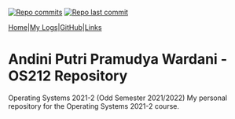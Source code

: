 [![Repo commits](https://badgen.net/github/commits/adnptrpw/os212)](https://github.com/adnptrpw/os212/commits/master)
[![Repo last commit](https://img.shields.io/github/last-commit/adnptrpw/os212)](https://github.com/adnptrpw/os212/commits/master)

[Home](https://adnptrpw.github.io/os212/)|[My Logs](https://github.com/adnptrpw/os212/blob/master/TXT/mylog.txt)|[GitHub](https://github.com/adnptrpw/os212)|[Links](https://github.com/adnptrpw/os212/blob/master/links.md)

# Andini Putri Pramudya Wardani - OS212 Repository
Operating Systems 2021-2 (Odd Semester 2021/2022)
My personal repository for the Operating Systems 2021-2 course.
